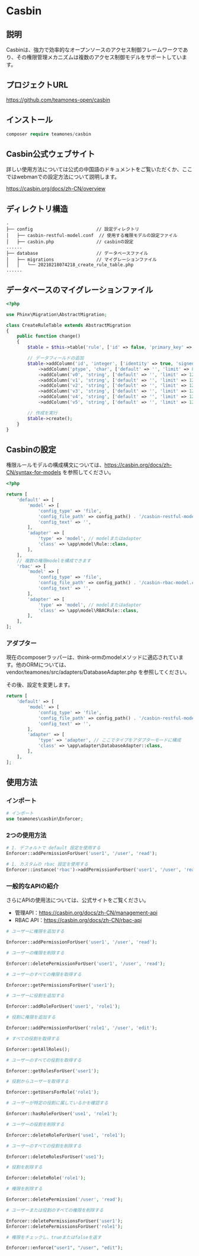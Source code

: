 # Casbin

## 説明

Casbinは、強力で効率的なオープンソースのアクセス制御フレームワークであり、その権限管理メカニズムは複数のアクセス制御モデルをサポートしています。

## プロジェクトURL

https://github.com/teamones-open/casbin

## インストール

```php
composer require teamones/casbin
```

## Casbin公式ウェブサイト

詳しい使用方法については公式の中国語のドキュメントをご覧いただくか、ここではwebmanでの設定方法について説明します。

https://casbin.org/docs/zh-CN/overview

## ディレクトリ構造

```
.
├── config                        // 設定ディレクトリ
│   ├── casbin-restful-model.conf  // 使用する権限モデルの設定ファイル
│   ├── casbin.php                // casbinの設定
......
├── database                      // データベースファイル
│   ├── migrations                // マイグレーションファイル
│   │   └── 20210218074218_create_rule_table.php
......
```

## データベースのマイグレーションファイル

```php
<?php

use Phinx\Migration\AbstractMigration;

class CreateRuleTable extends AbstractMigration
{
    public function change()
    {
        $table = $this->table('rule', ['id' => false, 'primary_key' => ['id'], 'engine' => 'InnoDB', 'collation' => 'utf8mb4_general_ci', 'comment' => 'ルールテーブル']);

        // データフィールドの追加
        $table->addColumn('id', 'integer', ['identity' => true, 'signed' => false, 'limit' => 11, 'comment' => 'プライマリキーID'])
            ->addColumn('ptype', 'char', ['default' => '', 'limit' => 8, 'comment' => 'ルールタイプ'])
            ->addColumn('v0', 'string', ['default' => '', 'limit' => 128])
            ->addColumn('v1', 'string', ['default' => '', 'limit' => 128])
            ->addColumn('v2', 'string', ['default' => '', 'limit' => 128])
            ->addColumn('v3', 'string', ['default' => '', 'limit' => 128])
            ->addColumn('v4', 'string', ['default' => '', 'limit' => 128])
            ->addColumn('v5', 'string', ['default' => '', 'limit' => 128]);

        // 作成を実行
        $table->create();
    }
}
```

## Casbinの設定

権限ルールモデルの構成構文については、https://casbin.org/docs/zh-CN/syntax-for-models を参照してください。

```php
<?php

return [
    'default' => [
        'model' => [
            'config_type' => 'file',
            'config_file_path' => config_path() . '/casbin-restful-model.conf', // 権限ルールモデルの設定ファイル
            'config_text' => '',
        ],
        'adapter' => [
            'type' => 'model', // modelまたはadapter
            'class' => \app\model\Rule::class,
        ],
    ],
    // 複数の権限modelを構成できます
    'rbac' => [
        'model' => [
            'config_type' => 'file',
            'config_file_path' => config_path() . '/casbin-rbac-model.conf', // 権限ルールモデルの設定ファイル
            'config_text' => '',
        ],
        'adapter' => [
            'type' => 'model', // modelまたはadapter
            'class' => \app\model\RBACRule::class,
        ],
    ],
];
```

### アダプター

現在のcomposerラッパーは、think-ormのmodelメソッドに適応されています。他のORMについては、vendor/teamones/src/adapters/DatabaseAdapter.php を参照してください。

その後、設定を変更します。

```php
return [
    'default' => [
        'model' => [
            'config_type' => 'file',
            'config_file_path' => config_path() . '/casbin-restful-model.conf', // 権限ルールモデルの設定ファイル
            'config_text' => '',
        ],
        'adapter' => [
            'type' => 'adapter', // ここでタイプをアダプターモードに構成
            'class' => \app\adapter\DatabaseAdapter::class,
        ],
    ],
];
```

## 使用方法

### インポート

```php
# インポート
use teamones\casbin\Enforcer;
```

### 2つの使用方法

```php
# 1. デフォルトで default 設定を使用する
Enforcer::addPermissionForUser('user1', '/user', 'read');

# 1. カスタムの rbac 設定を使用する
Enforcer::instance('rbac')->addPermissionForUser('user1', '/user', 'read');
```

### 一般的なAPIの紹介

さらにAPIの使用法については、公式サイトをご覧ください。

- 管理API：https://casbin.org/docs/zh-CN/management-api
- RBAC API：https://casbin.org/docs/zh-CN/rbac-api

```php
# ユーザーに権限を追加する

Enforcer::addPermissionForUser('user1', '/user', 'read');

# ユーザーの権限を削除する

Enforcer::deletePermissionForUser('user1', '/user', 'read');

# ユーザーのすべての権限を取得する

Enforcer::getPermissionsForUser('user1');

# ユーザーに役割を追加する

Enforcer::addRoleForUser('user1', 'role1');

# 役割に権限を追加する

Enforcer::addPermissionForUser('role1', '/user', 'edit');

# すべての役割を取得する

Enforcer::getAllRoles();

# ユーザーのすべての役割を取得する

Enforcer::getRolesForUser('user1');

# 役割からユーザーを取得する

Enforcer::getUsersForRole('role1');

# ユーザーが特定の役割に属しているかを確認する

Enforcer::hasRoleForUser('use1', 'role1');

# ユーザーの役割を削除する

Enforcer::deleteRoleForUser('use1', 'role1');

# ユーザーのすべての役割を削除する

Enforcer::deleteRolesForUser('use1');

# 役割を削除する

Enforcer::deleteRole('role1');

# 権限を削除する

Enforcer::deletePermission('/user', 'read');

# ユーザーまたは役割のすべての権限を削除する

Enforcer::deletePermissionsForUser('user1');
Enforcer::deletePermissionsForUser('role1');

# 権限をチェックし、trueまたはfalseを返す

Enforcer::enforce("user1", "/user", "edit");
```
